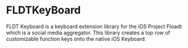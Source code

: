 # FLDTKeyBoard

FLDT Keyboard is a keyboard extension library for the iOS Project Floadt which is a social media aggregator. This library creates a top row of customizable function keys onto the native iOS Keyboard.
